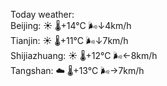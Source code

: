 Today weather:  
Beijing: ☀️   🌡️+14°C 🌬️↓4km/h  
Tianjin: ☀️   🌡️+11°C 🌬️↓7km/h  
Shijiazhuang: ☀️   🌡️+12°C 🌬️←8km/h  
Tangshan: ☁️   🌡️+13°C 🌬️→7km/h  
